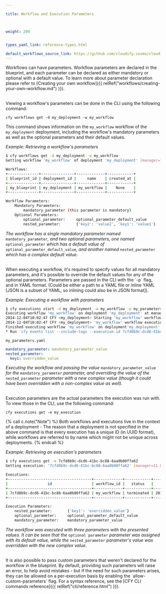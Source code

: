 ```yaml
---

title: Workflow and Execution Parameters



weight: 200


types_yaml_link: reference-types.html

default_workflows_source_link: https://github.com/cloudify-cosmo/cloudify-plugins-common/blob/3.2/cloudify/plugins/workflows.py
---
```





Workflows can have parameters. Workflow parameters are declared in the blueprint, and each parameter can be declared as either mandatory or optional with a default value. To learn more about parameter declaration please refer to [Creating your own workflow]({{ relRef("workflows/creating-your-own-workflow.md") }}).

<br>
Viewing a workflow's parameters can be done in the CLI using the following command:

`cfy workflows get -d my_deployment -w my_workflow`

This command shows information on the `my_workflow` workflow of the `my_deployment` deployment, including the workflow's mandatory parameters as well as the optional parameters and their default values.

*Example: Retrieving a workflow's parameters*
```bash
$ cfy workflows get -d my_deployment -w my_workflow
Getting workflow 'my_workflow' of deployment 'my_deployment' [manager=11.0.0.7]

Workflows:
+--------------+---------------+-------------+------------+
| blueprint_id | deployment_id |     name    | created_at |
+--------------+---------------+-------------+------------+
| my_blueprint | my_deployment | my_workflow |    None    |
+--------------+---------------+-------------+------------+

Workflow Parameters:
    Mandatory Parameters:
        mandatory_parameter (this parameter is mandatory)
    Optional Parameters:
        optional_parameter:     optional_parameter_default_value        (this parameter is optional)
        nested_parameter:       {'key2': 'value2', 'key1': 'value1'}    (this parameter is also optional)

```
*The workflow has a single mandatory parameter named* `mandatory_parameter`*, and two optional parameters, one named* `optional_parameter` *which has a default value of* `optional_parameter_default_value`*, and another named* `nested_parameter` *which has a complex default value.*

<br>
When executing a workflow, it's required to specify values for all mandatory parameters, and it's possible to override the default values for any of the optional parameters. Parameters are passed in the CLI with the `-p` flag, and in YAML format. (Could be either a path to a YAML file or inline YAML [JSON is a subset of YAML, so inlining could also be in JSON format]).

*Example: Executing a workflow with parameters*
```bash
$ cfy executions start -d my_deployment -w my_workflow -p my_parameters.yaml
Executing workflow 'my_workflow' on deployment 'my_deployment' at management server 11.0.0.7 [timeout=900 seconds]
2014-12-04T10:02:47 CFY <my_deployment> Starting 'my_workflow' workflow execution
2014-12-04T10:02:47 CFY <my_deployment> 'my_workflow' workflow execution succeeded
Finished executing workflow 'my_workflow' on deployment'my_deployment'
* Run 'cfy events list --include-logs --execution-id 7cfd8b9c-dcd6-41bc-bc88-6aa0b00ffa62' for retrieving the execution's events/logs
```
`my_parameters.yaml`
```yaml
mandatory_parameter: mandatory_parameter_value
nested_parameter:
  key1: overridden_value
```
*Executing the workflow and passing the value* `mandatory_parameter_value` *for the* `mandatory_parameter` *parameter, and overriding the value of the* `nested_parameter` *parameter with a new complex value (though it could have been overridden with a non-complex value as well).*

<br>
Execution parameters are the actual parameters the execution was run with. To view those in the CLI, use the following command:

`cfy executions get -e my_execution`

{% call c.note("Note") %}
Both workflows and executions live in the context of a deployment - The reason that a deployment is not specified in the above command is that every execution has a unique ID (in UUID format), while workflows are referred to by name which might not be unique across deployments.
{% endcall %}


*Example: Retrieving an execution's parameters*
```bash
$ cfy executions get -e 7cfd8b9c-dcd6-41bc-bc88-6aa0b00ffa62
Getting execution: '7cfd8b9c-dcd6-41bc-bc88-6aa0b00ffa62' [manager=11.0.0.7]

Executions:
+--------------------------------------+-------------+------------+----------------------------+-------+
|                  id                  | workflow_id |   status   |         created_at         | error |
+--------------------------------------+-------------+------------+----------------------------+-------+
| 7cfd8b9c-dcd6-41bc-bc88-6aa0b00ffa62 | my_workflow | terminated | 2014-12-04 10:02:22.728372 |       |
+--------------------------------------+-------------+------------+----------------------------+-------+

Execution Parameters:
    nested_parameter:       {'key1': 'overridden_value'}
    optional_parameter:     optional_parameter_default_value
    mandatory_parameter:    mandatory_parameter_value
```

*The workflow was executed with three parameters with the presented values. It can be seen that the* `optional parameter` *parameter was assigned with its default value, while the* `nested_parameter` *parameter's value was overridden with the new complex value.*

<br>
It is also possible to pass custom parameters that weren't declared for the workflow in the blueprint. By default, providing such parameters will raise an error, to help avoid mistakes - but if the need for such parameters arises, they can be allowed on a per-execution basis by enabling the `allow-custom-parameters` flag. For a syntax reference, see the [CFY CLI commands reference]({{ relRef("cli/reference.html") }}).